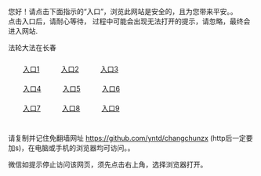 您好！请点击下面指示的“入口”，浏览此网站是安全的，且为您带来平安。。 <br/>
点击入口后，请耐心等待， 过程中可能会出现无法打开的提示，请忽略，最终会进入网站. </br>

法轮大法在长春<br/>
<div style="padding:10px"><a style="margin:20px" target="_blank" href="https://d388jabi4hq579.cloudfront.net/2Qpsp?injfp" id="ccLink1" rel="nofollow">入口1</a> <a target="_blank" style="margin:20px" href="https://d2yb3v218qcwys.cloudfront.net/2Qpsp?cfhtozo" id="ccLink2" rel="nofollow">入口2</a> <a style="margin:20px" target="_blank" href="https://d39ju6d5ej15hd.cloudfront.net/2Qpsp?oucfilnn" id="ccLink3" rel="nofollow">入口3</a></div>

<div style="padding:10px" ><a style="margin:20px" target="_blank" href="https://d388jabi4hq579.cloudfront.net/2Qpsp?injfp" id="ccLink4" rel="nofollow">入口4</a> <a style="margin:20px" href="https://d2yb3v218qcwys.cloudfront.net/2Qpsp?cfhtozo" target="_blank" id="ccLink5" rel="nofollow">入口5</a> <a style="margin:20px" href="https://d39ju6d5ej15hd.cloudfront.net/2Qpsp?oucfilnn" target="_blank" id="ccLink6" rel="nofollow">入口6</a></div>

<div style="padding:10px"><a style="margin:20px" target="_blank" href="https://d388jabi4hq579.cloudfront.net/2Qpsp?injfp" id="ccLink7" rel="nofollow">入口7</a> <a style="margin:20px" href="https://d2yb3v218qcwys.cloudfront.net/2Qpsp?cfhtozo" target="_blank" id="ccLink8" rel="nofollow">入口8</a> <a style="margin:20px" target="_blank" href="https://d39ju6d5ej15hd.cloudfront.net/2Qpsp?oucfilnn" id="ccLink9" rel="nofollow">入口9</a></div>

<br/>



请复制并记住免翻墙网址 https://github.com/yntd/changchunzx (http后一定要加s)，在电脑或手机的浏览器均可访问。。<br/>

微信如提示停止访问该网页，须先点击右上角，选择浏览器打开。
